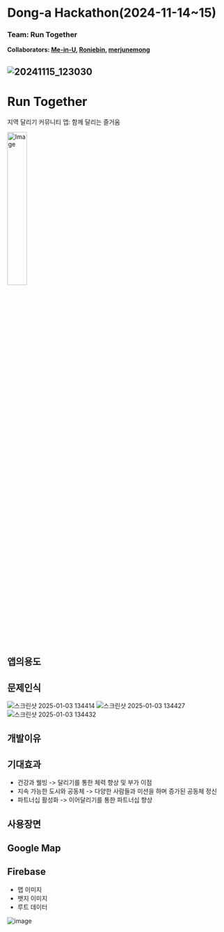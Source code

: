 # **Dong-a Hackathon(2024-11-14~15)**

### **Team: Run Together**

**Collaborators: [Me-in-U](https://github.com/Me-in-U), [Roniebin](https://github.com/Roniebin), [merjunemong](https://github.com/merjunemong)**

![20241115_123030](https://github.com/user-attachments/assets/8faf0462-b4f9-4b6f-ab4f-0abc4d185014)
---

# Run Together
지역 달리기 커뮤니티 앱: 함께 달리는 즐거움


<p align="left">
  <img src="https://github.com/user-attachments/assets/822b2381-a7c6-4cbf-8466-2e3ea74282a5" alt="Image" width="30%" />
</p>

## 앱의용도

## 문제인식
![스크린샷 2025-01-03 134414](https://github.com/user-attachments/assets/6419d679-d36b-494b-ae3e-5be2d42d2f36)
![스크린샷 2025-01-03 134427](https://github.com/user-attachments/assets/f02a3e15-d433-4fce-8b30-8a28a8e6acc9)
![스크린샷 2025-01-03 134432](https://github.com/user-attachments/assets/b6b9640f-564c-413c-b704-1d8d6f84bb49)

## 개발이유

## 기대효과
- 건강과 웰빙 -> 달리기를 통한 체력 향상 및 부가 이점
- 지속 가능한 도시와 공동체 -> 다양한 사람들과 미션을 하며 증가된 공동체 정신
- 파트너십 활성화 -> 이어달리기를 통한 파트너십 향상


## 사용장면

## Google Map

## Firebase
- 맵 이미지
- 뱃지 이미지
- 루트 데이터
  
![image](https://github.com/user-attachments/assets/56784905-c400-4ebb-afa8-13c1a472374f)
